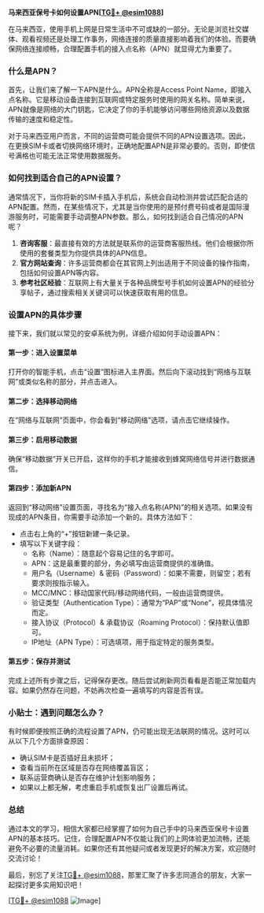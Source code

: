 **马来西亚保号卡如何设置APN[[TG💪+ @esim1088](https://t.me/s/esim1088)]**

在马来西亚，使用手机上网是日常生活中不可或缺的一部分。无论是浏览社交媒体、观看视频还是处理工作事务，网络连接的质量直接影响着我们的体验。而要确保网络连接顺畅，合理配置手机的接入点名称（APN）就显得尤为重要了。

### 什么是APN？

首先，让我们来了解一下APN是什么。APN全称是Access Point Name，即接入点名称。它是移动设备连接到互联网或特定服务时使用的网关名称。简单来说，APN就像是网络的大门钥匙，它决定了你的手机能够访问哪些网络资源以及数据传输的速度和稳定性。

对于马来西亚用户而言，不同的运营商可能会提供不同的APN设置选项。因此，在更换SIM卡或者切换网络环境时，正确地配置APN是非常必要的。否则，即使信号满格也可能无法正常使用数据服务。

### 如何找到适合自己的APN设置？

通常情况下，当你将新的SIM卡插入手机后，系统会自动检测并尝试匹配合适的APN配置。然而，在某些情况下，尤其是当你使用的是预付费号码或者是国际漫游服务时，可能需要手动调整APN参数。那么，如何找到适合自己情况的APN呢？

1. **咨询客服**：最直接有效的方法就是联系你的运营商客服热线。他们会根据你所使用的套餐类型为你提供具体的APN信息。
2. **官方网站查询**：许多运营商都会在其官网上列出适用于不同设备的操作指南，包括如何设置APN等内容。
3. **参考社区经验**：互联网上有大量关于各种品牌型号手机如何设置APN的经验分享帖子，通过搜索相关关键词可以快速获取有用的信息。

### 设置APN的具体步骤

接下来，我们就以常见的安卓系统为例，详细介绍如何手动设置APN：

#### 第一步：进入设置菜单
打开你的智能手机，点击“设置”图标进入主界面。然后向下滚动找到“网络与互联网”或类似名称的部分，并点击进入。

#### 第二步：选择移动网络
在“网络与互联网”页面中，你会看到“移动网络”选项，请点击它继续操作。

#### 第三步：启用移动数据
确保“移动数据”开关已开启，这样你的手机才能接收到蜂窝网络信号并进行数据通信。

#### 第四步：添加新APN
返回到“移动网络”设置页面，寻找名为“接入点名称(APN)”的相关选项。如果没有现成的APN条目，你需要手动添加一个新的。具体方法如下：
- 点击右上角的“+”按钮新建一条记录。
- 填写以下关键字段：
  - 名称（Name）：随意起个容易记住的名字即可。
  - APN：这是最重要的部分，务必填写由运营商提供的准确值。
  - 用户名（Username）& 密码（Password）：如果不需要，则留空；若有要求则按指示输入。
  - MCC/MNC：移动国家代码/移动网络代码，一般由运营商提供。
  - 验证类型（Authentication Type）：通常为“PAP”或“None”，视具体情况而定。
  - 接入协议（Protocol）& 承载协议（Roaming Protocol）：保持默认值即可。
  - IP地址（APN Type）：可选填项，用于指定特定的服务类型。

#### 第五步：保存并测试
完成上述所有步骤之后，记得保存更改。随后尝试刷新网页看看是否能正常加载内容。如果仍然存在问题，不妨再次检查一遍填写的内容是否有误。

### 小贴士：遇到问题怎么办？

有时候即便按照正确的流程设置了APN，仍可能出现无法联网的情况。这时可以从以下几个方面排查原因：
- 确认SIM卡是否插好且未损坏；
- 查看当前所在区域是否存在网络覆盖盲区；
- 联系运营商确认是否存在维护计划影响服务；
- 如果以上都无解，考虑重启手机或恢复出厂设置后再试。

### 总结

通过本文的学习，相信大家都已经掌握了如何为自己手中的马来西亚保号卡设置APN的基本技巧。记住，合理配置APN不仅能让我们的上网体验更加流畅，还能避免不必要的流量消耗。如果你还有其他疑问或者发现更好的解决方案，欢迎随时交流讨论！

最后，别忘了关注[TG💪+ @esim1088](https://t.me/s/esim1088)，那里汇聚了许多志同道合的朋友，大家一起探讨更多实用知识吧！

[[TG💪+ @esim1088](https://t.me/s/esim1088) ![Image](https://i.postimg.cc/4NQfJmqS/Snipaste-2025-05-13-00-14-12.png)]